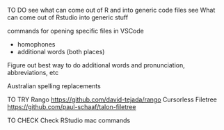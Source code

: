 TO DO
see what can come out of R and into generic code files
see What can come out of Rstudio into generic stuff

commands for opening specific files in VSCode 
- homophones 
- additional words (both places)

Figure out best way to do additional words and pronunciation, abbreviations, etc

Australian spelling replacements 

TO TRY
Rango https://github.com/david-tejada/rango
Cursorless 
Filetree https://github.com/paul-schaaf/talon-filetree


TO CHECK
Check RStudio mac commands